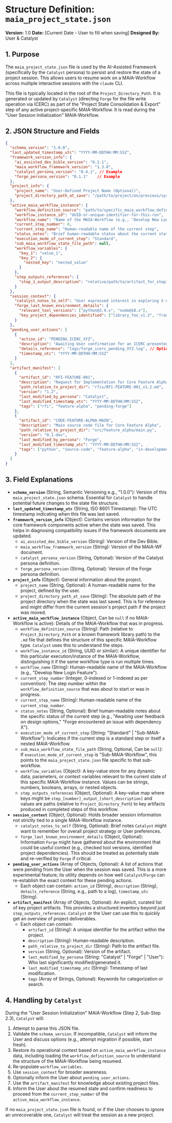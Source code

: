 # Structure Definition: `maia_project_state.json`

**Version:** 1.0
**Date:** [Current Date - User to fill when saving]
**Designed By:** User & Catalyst

## 1. Purpose

The `maia_project_state.json` file is used by the AI-Assisted Framework (specifically by the `Catalyst` persona) to persist and restore the state of a project session. This allows users to resume work on a MAIA-Workflow across multiple interactive sessions with the `claude` CLI.

This file is typically located in the root of the `Project_Directory_Path`. It is generated or updated by `Catalyst` (directing `Forge` for the file write operation via ICERC) as part of the "Project State Consolidation & Export" step of any active project-specific MAIA-Workflow. It is read during the "User Session Initialization" MAIA-Workflow.

## 2. JSON Structure and Fields

```json
{
  "schema_version": "1.0.0",
  "last_updated_timestamp_utc": "YYYY-MM-DDTHH:MM:SSZ",
  "framework_version_info": {
    "ai_assisted_dev_bible_version": "0.2.1",
    "maia_workflow_framework_version": "1.3.0",
    "catalyst_persona_version": "0.4.1", // Example
    "forge_persona_version": "0.1.1"    // Example
  },
  "project_info": {
    "project_name": "User-Defined Project Name (Optional)",
    "project_directory_path_at_save": "/path/to/project/on/previous/system"
  },
  "active_maia_workflow_instance": {
    "workflow_definition_source": "path/to/specific_maia_workflow_definition.md",
    "workflow_instance_id": "UUID-or-unique-identifier-for-this-run",
    "workflow_name": "Name of the MAIA-Workflow (e.g., 'Develop New Login Feature')",
    "current_step_number": 0,
    "current_step_name": "Human-readable name of the current step",
    "status_notes": "Brief human-readable status about the current state of the step.",
    "execution_mode_of_current_step": "Standard",
    "sub_maia_workflow_state_file_path": null,
    "workflow_variables": {
      "key_1": "value_1",
      "key_2": {
        "nested_key": "nested_value"
      }
    },
    "step_outputs_references": {
      "step_1_output_description": "relative/path/to/artifact_for_step1.md"
    }
  },
  "session_context": {
    "catalyst_notes_to_self": "User expressed interest in exploring X next.",
    "forge_last_known_environment_details": {
      "relevant_tool_versions": ["python@3.9.x", "node@18.x"],
      "key_project_dependencies_identified": ["library_foo_v1.2", "framework_bar_v2.3"]
    }
  },
  "pending_user_actions": [
    {
      "action_id": "PENDING_ICERC_XYZ",
      "description": "Awaiting User confirmation for an ICERC-presented command by Forge.",
      "details_reference": "logs/forge_icerc_pending_XYZ.log", // Optional path to more details
      "timestamp_utc": "YYYY-MM-DDTHH:MM:SSZ"
    }
  ],
  "artifact_manifest": [
    {
      "artifact_id": "RFI-FEATURE-001",
      "description": "Request for Implementation for Core Feature Alpha",
      "path_relative_to_project_dir": "rfis/RFI-FEATURE-001_v1.2.md",
      "version": "1.2",
      "last_modified_by_persona": "Catalyst",
      "last_modified_timestamp_utc": "YYYY-MM-DDTHH:MM:SSZ",
      "tags": ["rfi", "feature-alpha", "pending-forge"]
    },
    {
      "artifact_id": "CODE-FEATURE-ALPHA-MAIN",
      "description": "Main source code file for Core Feature Alpha",
      "path_relative_to_project_dir": "src/feature_alpha/main.py",
      "version": "0.1-dev",
      "last_modified_by_persona": "Forge",
      "last_modified_timestamp_utc": "YYYY-MM-DDTHH:MM:SSZ",
      "tags": ["python", "source-code", "feature-alpha", "in-development"]
    }
  ]
}
```

## 3. Field Explanations

*   **`schema_version`** (String, Semantic Versioning e.g., "1.0.0"): Version of this `maia_project_state.json` schema. Essential for `Catalyst` to handle potential future changes to the state file structure.
*   **`last_updated_timestamp_utc`** (String, ISO 8601 Timestamp): The UTC timestamp indicating when this file was last saved.
*   **`framework_version_info`** (Object): Contains version information for the core framework components active when the state was saved. This helps in diagnosing compatibility issues if the framework documents are updated.
    *   `ai_assisted_dev_bible_version` (String): Version of the Dev Bible.
    *   `maia_workflow_framework_version` (String): Version of the MAIA-WF document.
    *   `catalyst_persona_version` (String, Optional): Version of the Catalyst persona definition.
    *   `forge_persona_version` (String, Optional): Version of the Forge persona definition.
*   **`project_info`** (Object): General information about the project.
    *   `project_name` (String, Optional): A human-readable name for the project, defined by the user.
    *   `project_directory_path_at_save` (String): The absolute path of the project directory when the state was last saved. This is for reference and might differ from the current session's project path if the project was moved.
*   **`active_maia_workflow_instance`** (Object, Can be `null` if no MAIA-Workflow is active): Details of the MAIA-Workflow that was in progress.
    *   `workflow_definition_source` (String): Path (relative to `Project_Directory_Path` or a known framework library path) to the `.md` file that defines the structure of this specific MAIA-Workflow type. `Catalyst` uses this to understand the steps.
    *   `workflow_instance_id` (String, UUID or similar): A unique identifier for this particular execution/instance of the MAIA-Workflow, distinguishing it if the same workflow type is run multiple times.
    *   `workflow_name` (String): Human-readable name of the MAIA-Workflow (e.g., "Develop New Login Feature").
    *   `current_step_number` (Integer, 0-indexed or 1-indexed as per convention): The step number within the `workflow_definition_source` that was about to start or was in progress.
    *   `current_step_name` (String): Human-readable name of the `current_step_number`.
    *   `status_notes` (String, Optional): Brief human-readable notes about the specific status of the current step (e.g., "Awaiting user feedback on design options," "Forge encountered an issue with dependency X").
    *   `execution_mode_of_current_step` (String: "Standard" | "Sub-MAIA-Workflow"): Indicates if the current step is a standard step or itself a nested MAIA-Workflow.
    *   `sub_maia_workflow_state_file_path` (String, Optional, Can be `null`): If `execution_mode_of_current_step` is "Sub-MAIA-Workflow", this points to the `maia_project_state.json` file specific to that sub-workflow.
    *   `workflow_variables` (Object): A key-value store for any dynamic data, parameters, or context variables relevant to the current state of this specific MAIA-Workflow instance. Values can be strings, numbers, booleans, arrays, or nested objects.
    *   `step_outputs_references` (Object, Optional): A key-value map where keys might be `step_[number]_output_[short_description]` and values are paths (relative to `Project_Directory_Path`) to key artifacts produced in completed steps of this workflow.
*   **`session_context`** (Object, Optional): Holds broader session information not strictly tied to a single MAIA-Workflow instance.
    *   `catalyst_notes_to_self` (String, Optional): Brief notes `Catalyst` might want to remember for overall project strategy or User preferences.
    *   `forge_last_known_environment_details` (Object, Optional): Information `Forge` might have gathered about the environment that could be useful context (e.g., checked tool versions, identified project dependencies). This should be treated as potentially stale and re-verified by `Forge` if critical.
*   **`pending_user_actions`** (Array of Objects, Optional): A list of actions that were pending from the User when the session was saved. This is a more experimental feature; its utility depends on how well `Catalyst`/`Forge` can re-establish the exact context for these pending actions.
    *   Each object can contain: `action_id` (String), `description` (String), `details_reference` (String, e.g., path to a log), `timestamp_utc` (String).
*   **`artifact_manifest`** (Array of Objects, Optional): An explicit, curated list of key project artifacts. This provides a structured inventory beyond just `step_outputs_references`. `Catalyst` or the User can use this to quickly get an overview of project deliverables.
    *   Each object can contain:
        *   `artifact_id` (String): A unique identifier for the artifact within the project.
        *   `description` (String): Human-readable description.
        *   `path_relative_to_project_dir` (String): Path to the artifact file.
        *   `version` (String, Optional): Version of the artifact.
        *   `last_modified_by_persona` (String: "Catalyst" | "Forge" | "User"): Who last significantly modified/generated it.
        *   `last_modified_timestamp_utc` (String): Timestamp of last modification.
        *   `tags` (Array of Strings, Optional): Keywords for categorization or search.

## 4. Handling by `Catalyst`

During the "User Session Initialization" MAIA-Workflow (Step 2, Sub-Step 2.3), `Catalyst` will:
1.  Attempt to parse this JSON file.
2.  Validate the `schema_version`. If incompatible, `Catalyst` will inform the User and discuss options (e.g., attempt migration if possible, start fresh).
3.  Restore its operational context based on `active_maia_workflow_instance` data, including loading the `workflow_definition_source` to understand the structure of the MAIA-Workflow being resumed.
4.  Re-populate `workflow_variables`.
5.  Use `session_context` for broader awareness.
6.  Optionally inform the User about `pending_user_actions`.
7.  Use the `artifact_manifest` for knowledge about existing project files.
8.  Inform the User about the resumed state and confirm readiness to proceed from the `current_step_number` of the `active_maia_workflow_instance`.

If no `maia_project_state.json` file is found, or if the User chooses to ignore an unrecoverable one, `Catalyst` will treat the session as a new project.
